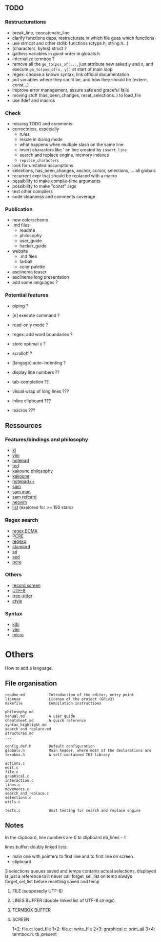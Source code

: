 ## TODO

### Restructurations

* break_line, concatenate_line 
* clarify functions deps, restructurate in which file goes which functions
* use strncat and other stdlib functions (ctype.h, string.h...)
* (characters, bytes) struct ?
* gathers variables in good order in globals.h
* internalize termbox ?
* remove all the `go_to(pos_of(...`, just attribute new asked y and x, and execute `go_to(pos_of(x, y))` at start of main loop
* regex: choose a known syntax, link official documentation
* put variables where they sould be, and how they should be (extern, const...)
* improve error management, assure safe and graceful fails
* moving stuff (has_been_changes, reset_selections..) to load_file 
* use ifdef and macros

### Check

* missing TODO and comments
* correctness, especially
    * rules
    * resize in dialog mode
    * what happens when multiple slash on the same line
    * insert characters like ' on line created by `insert_line`
    * search and replace engine, memory indexes
    * `replace_characters`
* look for unstated assumptions
* selections, has_been_changes, anchor, cursor, selections, ... all globals
* recurrent expr that should be replaced with a macro
* possibility to make compile-time arguments
* possibility to make "const" args
* test other compilers
* code cleanness and comments coverage

### Publication

* new colorscheme
* .md files
    * readme
    * philosophy
    * user_guide
    * hacker_guide
* website
    * .md files
    * tarball
    * color palette
* asciinema teaser
* asciinema long presentation
* add some languages ?

### Potential features

* piping ?
* [e] execute command ?
* read-only mode ?
* regex: add word boundaries ?
* store optimal x ?
* scrolloff ?
* [langage] auto-indenting ?

* display line numbers ??
* tab-completion ??

* visual wrap of long lines ???
* inline clipboard ???
* macros ???


## Ressources

### Features/bindings and philosophy

* [xi](https://xi-editor.io/docs.html)
* [vim](https://vimhelp.org/vi_diff.txt.html)
* [notepad](https://jsimlo.sk/notepad/features.php)
* [ted](http://www.kpdus.com/ted.html)
* [kakoune philosophy](https://kakoune.org/why-kakoune/why-kakoune.html)
* [kakoune](https://github.com/mawww/kakoune#advanced-topics)
* [notepad++](https://github.com/notepad-plus-plus/notepad-plus-plus/wiki/Features)
* [sam](http://doc.cat-v.org/plan_9/4th_edition/papers/sam/)
* [sam man](http://man.cat-v.org/plan_9/1/sam)
* [sam refcard](http://sam.cat-v.org/cheatsheet/sam-refcard.pdf)
* [neovim](https://neovim.io/charter/)
* [list](https://github.com/topics/text-editor) (explored for >= 150 stars)

### Regex search

* [regex ECMA](https://262.ecma-international.org/6.0/#sec-patterns)
* [PCRE](https://www.pcre.org/)
* [regexp](https://man.cat-v.org/plan_9/6/regexp)
* [standard](https://pubs.opengroup.org/onlinepubs/9699919799/basedefs/V1_chap09.html)
* [sd](https://github.com/chmln/sd)
* [sed](https://www.gnu.org/software/sed/manual/sed.html)
* [pcre](https://github.com/niklongstone/regular-expression-cheat-sheet)

### Others

* [record screen](https://asciinema.org/)
* [UTF-8](https://en.wikipedia.org/wiki/UTF-8)
* [tree-sitter](https://tree-sitter.github.io/tree-sitter/)
* [style](https://suckless.org/coding_style/)

### Syntax

* [kibi](https://github.com/ilai-deutel/kibi/tree/master/syntax.d)
* [vim](https://github.com/vim/vim/tree/master/runtime/syntax)
* [micro](https://github.com/zyedidia/micro/tree/master/runtime/syntax)


# Others

How to add a language.

## File organisation

    readme.md           Introduction of the editor, entry point
    license             License of the project (GPLv3)
    makefile            Compilation instructions

    philosophy.md
    manual.md           A user guide
    cheatsheet.md       A quick reference
    syntax_highlight.md
    search_and replace.md
    structures.md
    ...

    config.def.h        Default configuration
    globals.h           Main header, where most of the declarations are
    termbox.h           A self-contained TUI library

    actions.c
    edit.c
    file.c
    graphical.c
    interaction.c
    lines.c
    movements.c
    search_and_replace.c
    selections.c
    utils.c

    tests.c             Unit testing for search and replace engine


## Notes

In the clipboard, line numbers are 0 to clipboard.nb_lines - 1

lines buffer: doubly linked lists:
- main one with pointers to first line and to first line on screen.
- clipboard

3 selections queues
saved and temps contains actual selections, displayed is just a reference to it
never call forget_sel_list on temp
always forget_sel_list before resetting saved and temp

1. FILE (supposedly UTF-8)
2. LINES BUFFER (double linked list of UTF-8 strings)
3. TERMBOX BUFFER
4. SCREEN

    1>2: file.c: load_file
    1<2: file.c: write_file
    2>3: graphical.c: print_all
    3>4: termbox.h: tb_present
